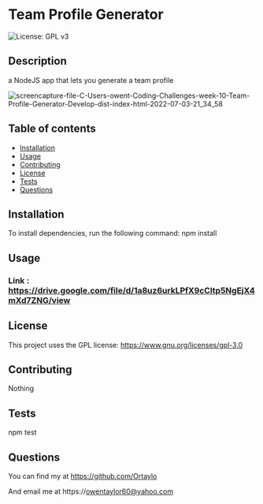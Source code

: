 # Team Profile Generator
![License: GPL v3](https://img.shields.io/badge/License-GPLv3-blue.svg)
## Description 
a NodeJS app that lets you generate a team profile


![screencapture-file-C-Users-owent-Coding-Challenges-week-10-Team-Profile-Generator-Develop-dist-index-html-2022-07-03-21_34_58](https://user-images.githubusercontent.com/99422408/177067207-08be5182-7a96-4213-bc01-694faf6aa00c.png)


## Table of contents

- [Installation](#installation)
- [Usage](#usage)
- [Contributing](#contributing)
- [License](#license)
- [Tests](#tests)
- [Questions](#questions)

## Installation 
 To install dependencies, run the following command: npm install
## Usage
### Link : https://drive.google.com/file/d/1a8uz6urkLPfX9cCltp5NgEjX4mXd7ZNG/view
## License
This project uses the GPL license:  https://www.gnu.org/licenses/gpl-3.0 
## Contributing
Nothing 
## Tests
 npm test
## Questions
 You can find my at https://github.com/Ortaylo

 And email me at https://owentaylor60@yahoo.com
